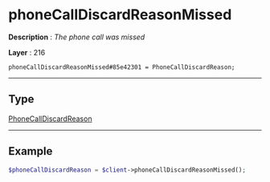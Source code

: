 # phoneCallDiscardReasonMissed

**Description** : *The phone call was missed*

**Layer** : 216

```tl
phoneCallDiscardReasonMissed#85e42301 = PhoneCallDiscardReason;
```

---

## Type

[PhoneCallDiscardReason](type/PhoneCallDiscardReason)

---

## Example

```php
$phoneCallDiscardReason = $client->phoneCallDiscardReasonMissed();
```